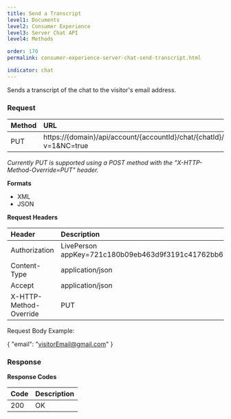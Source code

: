 ```yaml
---
title: Send a Transcript
level1: Documents
level2: Consumer Experience
level3: Server Chat API
level4: Methods

order: 170
permalink: consumer-experience-server-chat-send-transcript.html

indicator: chat
---
```


Sends a transcript of the chat to the visitor's email address.

### Request

| Method | URL |
| :--- | :--- |
| PUT | https://{domain}/api/account/{accountId}/chat/{chatId}/transcriptRequest?v=1&NC=true |

*Currently PUT is supported using a POST method with the "X-HTTP-Method-Override=PUT" header.*

**Formats**

- XML
- JSON

**Request Headers**

| Header | Description |
| :--- | :--- |
| Authorization | LivePerson appKey=721c180b09eb463d9f3191c41762bb68 |
| Content-Type | application/json |
| Accept | application/json |
| X-HTTP-Method-Override | PUT |

Request Body Example:

{ "email": "visitorEmail@gmail.com" }

### Response

**Response Codes**

| Code | Description |
| :--- | :--- |
| 200 | OK |